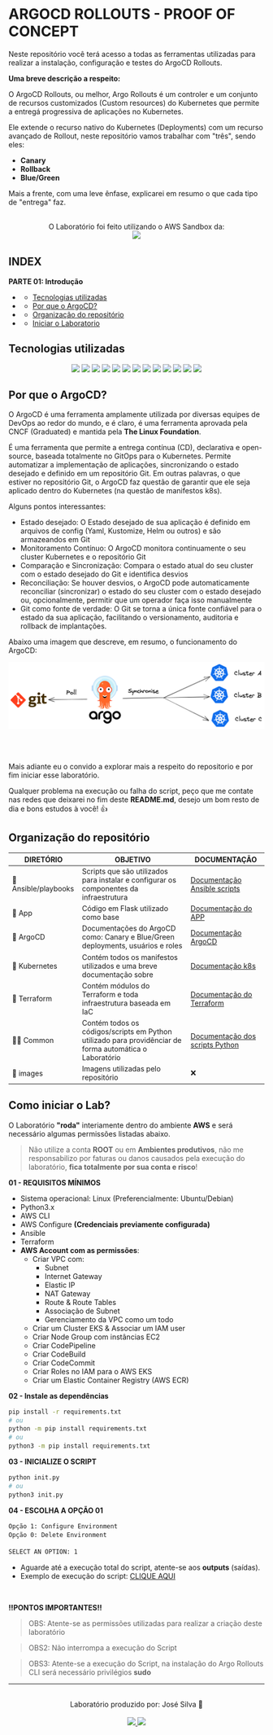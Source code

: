# ARGOCD ROLLOUTS - PROOF OF CONCEPT

Neste repositório você terá acesso a todas as ferramentas utilizadas para realizar a instalação, configuração e testes do ArgoCD Rollouts.

**Uma breve descrição a respeito:**

O ArgoCD Rollouts, ou melhor, Argo Rollouts é um controler e um conjunto de recursos customizados (Custom resources) do Kubernetes que permite a entregá progressiva de aplicações no Kubernetes.

Ele extende o recurso nativo do Kubernetes (Deployments) com um recurso avançado de Rollout, neste repositório vamos trabalhar com "três", sendo eles:

* **Canary**
* **Rollback**
* **Blue/Green**

Mais a frente, com uma leve ênfase, explicarei em resumo o que cada tipo de "entrega" faz. <br><br>

<div align="center">
    O Laboratório foi feito utilizando o AWS Sandbox da:
    <br><img src="https://img.shields.io/badge/Pluralsight-F15B2A?logo=pluralsight&logoColor=fff">
</div>

## INDEX

**PARTE 01: Introdução**
*   * [Tecnologias utilizadas](#tecnologias-utilizadas)
*   * [Por que o ArgoCD?](#por-que-o-argocd)
*   * [Organização do repositório](#organização-do-repositório)
*   * [Iniciar o Laboratorio](#como-iniciar-o-lab)


## Tecnologias utilizadas

<div align="center">
    <img src="https://img.shields.io/badge/Argo%20CD-1e0b3e?style=for-the-badge&logo=argo&logoColor=#d16044">
    <img src="https://img.shields.io/badge/GitHub-100000?style=for-the-badge&logo=github&logoColor=white">
    <img src="https://img.shields.io/badge/GIT-E44C30?style=for-the-badge&logo=git&logoColor=white">
    <img src="https://img.shields.io/badge/Markdown-000?style=for-the-badge&logo=markdown">
    <img src="https://img.shields.io/badge/yaml-%23ffffff.svg?style=for-the-badge&logo=yaml&logoColor=151515">
    <img src="https://img.shields.io/badge/python-3670A0?style=for-the-badge&logo=python&logoColor=ffdd54">
    <img src="https://img.shields.io/badge/flask-%23000.svg?style=for-the-badge&logo=flask&logoColor=white">
    <img src="https://img.shields.io/badge/Linux-000?style=for-the-badge&logo=linux&logoColor=FCC624">
    <img src="https://custom-icon-badges.demolab.com/badge/AWS-%23FF9900.svg?logo=aws&logoColor=white">
    <img src="https://img.shields.io/badge/Kubernetes-326CE5?logo=kubernetes&logoColor=fff">
    <img src="https://img.shields.io/badge/Docker-2496ED?logo=docker&logoColor=fff">
    <img src="https://img.shields.io/badge/Terraform-844FBA?logo=terraform&logoColor=fff">
    <img src="https://custom-icon-badges.demolab.com/badge/Visual%20Studio%20Code-0078d7.svg?logo=vsc&logoColor=white">

</div>

## Por que o ArgoCD?

O ArgoCD é uma ferramenta amplamente utilizada por diversas equipes de DevOps ao redor do mundo, e é claro, é uma ferramenta aprovada pela CNCF (Graduated) e mantida pela **The Linux Foundation**.

É uma ferramenta que permite a entrega contínua (CD), declarativa e open-source, baseada totalmente no GitOps para o Kubernetes. Permite automatizar a implementação de aplicações, sincronizando o estado desejado e definido em um repositório Git. Em outras palavras, o que estiver no repositório Git, o ArgoCD faz questão de garantir que ele seja aplicado dentro do Kubernetes (na questão de manifestos k8s).

Alguns pontos interessantes:

* Estado desejado: O Estado desejado de sua aplicação é definido em arquivos de config (Yaml, Kustomize, Helm ou outros) e são armazeandos em Git
* Monitoramento Contínuo: O ArgoCD monitora continuamente o seu cluster Kubernetes e o repositório Git
* Comparação e Sincronização: Compara o estado atual do seu cluster com o estado desejado do Git e identifica desvios
* Reconciliação: Se houver desvios, o ArgoCD pode automaticamente reconciliar (sincronizar) o estado do seu cluster com o estado desejado ou, opcionalmente, permitir que um operador faça isso manualmente 
* Git como fonte de verdade: O Git se torna a única fonte confiável para o estado da sua aplicação, facilitando o versionamento, auditoria e rollback de implantações. 

Abaixo uma imagem que descreve, em resumo, o funcionamento do ArgoCD: <br>

<img src="./images/ArgoCD-topology.png">

<br><br>

Mais adiante eu o convido a explorar mais a respeito do repositorio e por fim iniciar esse laboratório.

Qualquer problema na execução ou falha do script, peço que me contate nas redes que deixarei no fim deste **README.md**, desejo um bom resto de dia e bons estudos à você! 👍

## Organização do repositório

| DIRETÓRIO | OBJETIVO | DOCUMENTAÇÃO
---| ---| ---|
📁 Ansible/playbooks | Scripts que são utilizados para instalar e configurar os componentes da infraestrutura | [Documentação Ansible scripts](./Ansible/)
📁 App | Código em Flask utilizado como base | [Documentação do APP](./app/)
📁 ArgoCD | Documentações do ArgoCD como: Canary e Blue/Green deployments, usuários e roles | [Documentação ArgoCD](./ArgoCD/)
📁 Kubernetes | Contém todos os manifestos utilizados e uma breve documentação sobre | [Documentação k8s](./Kubernetes/)
📁 Terraform | Contém módulos do Terraform e toda infraestrutura baseada em IaC | [Documentação do Terraform](./Terraform/)
📁🐍 Common | Contém todos os códigos/scripts em Python utilizado para providênciar de forma automática o Laboratório | [Documentação dos scripts Python](./common/)
📁 images | Imagens utilizadas pelo repositório | ❌ 


## Como iniciar o Lab?

O Laboratório **"roda"** interiamente dentro do ambiente **AWS** e será necessário algumas permissões listadas abaixo. 

> Não utilize a conta **ROOT** ou em **Ambientes produtivos**, não me responsabilizo por faturas ou danos causados pela execução do laboratório, **fica totalmente por sua conta e risco**!

**01 - REQUISITOS MÍNIMOS**

- Sistema operacional: Linux (Preferencialmente: Ubuntu/Debian)
- Python3.x
- AWS CLI
- AWS Configure **(Credenciais previamente configurada)**
- Ansible
- Terraform
- **AWS Account com as permissões**: <br>
    - Criar VPC com:
        - Subnet
        - Internet Gateway
        - Elastic IP
        - NAT Gateway
        - Route & Route Tables
        - Associação de Subnet
        - Gerenciamento da VPC como um todo
    - Criar um Cluster EKS & Associar um IAM user
    - Criar Node Group com instâncias EC2
    - Criar CodePipeline
    - Criar CodeBuild
    - Criar CodeCommit
    - Criar Roles no IAM para o AWS EKS
    - Criar um Elastic Container Registry (AWS ECR)

**02 - Instale as dependências**
```bash
pip install -r requirements.txt
# ou
python -m pip install requirements.txt
# ou
python3 -m pip install requirements.txt
```

**03 - INICIALIZE O SCRIPT**
```bash
python init.py
# ou
python3 init.py
```

**04 - ESCOLHA A OPÇÃO 01**
```bash
Opção 1: Configure Environment
Opção 0: Delete Environment

SELECT AN OPTION: 1
```

* Aguarde até a execução total do script, atente-se aos **outputs** (saídas).
* Exemplo de execução do script: [CLIQUE AQUI](./images/script-exec.png)

<br>

**‼️PONTOS IMPORTANTES‼️**

> OBS: Atente-se as permissões utilizadas para realizar a criação deste laboratório

> OBS2: Não interrompa a execução do Script

> OBS3: Atente-se a execução do Script, na instalação do Argo Rollouts CLI será necessário privilégios **sudo**



---
<br>

<div align="center">
    Laboratório produzido por: José Silva 🚀
    <br><br>
    <a href="https://www.linkedin.com/in/jgsiqueiraa/">
        <img src="https://img.shields.io/badge/-LinkedIn-0A66C2?logo=linkedin&logoColor=white&style=for-the-badge" />
    </a>
    <a href="https://github.com/cl0uD-C1SC0">
        <img src="https://img.shields.io/badge/-GitHub-181717?logo=github&logoColor=white&style=for-the-badge" />
    </a>
</div>
